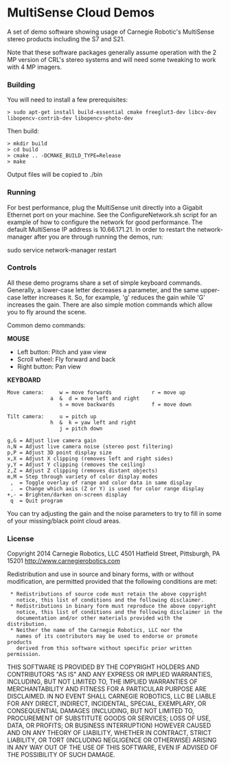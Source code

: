 # MultiSense Cloud Demos

A set of demo software showing usage of Carnegie Robotic's MultiSense stereo products including the S7 and S21.

Note that these software packages generally assume operation with the 2 MP version of CRL's stereo systems and will need some tweaking to work with 4 MP imagers.


### Building

You will need to install a few prerequisites:

    > sudo apt-get install build-essential cmake freeglut3-dev libcv-dev libopencv-contrib-dev libopencv-photo-dev

Then build:

    > mkdir build
    > cd build
    > cmake .. -DCMAKE_BUILD_TYPE=Release
    > make

Output files will be copied to ./bin


### Running


For best performance, plug the MultiSense unit directly into a Gigabit Ethernet
port on your machine.  See the ConfigureNetwork.sh script for an example of how
to configure the network for good performance.  The default MultiSense IP
address is 10.66.171.21. In order to restart the network-manager after you are
through running the demos, run:

sudo service network-manager restart


### Controls

All these demo programs share a set of simple keyboard commands.
Generally, a lower-case letter decreases a parameter, and the same upper-case letter increases it.
So, for example, 'g' reduces the gain while 'G' increases the gain.
There are also simple motion commands which allow you to fly around the scene.

Common demo commands:

**MOUSE**

* Left button:  Pitch and yaw view
* Scroll wheel: Fly forward and back
* Right button: Pan view

**KEYBOARD**

```
Move camera:     w = move forwards             r = move up
              a  &  d = move left and right
                 s = move backwards            f = move down

Tilt camera:     u = pitch up
              h  &  k = yaw left and right
                 j = pitch down

g,G = Adjust live camera gain
n,N = Adjust live camera noise (stereo post filtering)
p,P = Adjust 3D point display size
x,X = Adjust X clipping (removes left and right sides)
y,Y = Adjust Y clipping (removes the ceiling)
z,Z = Adjust Z clipping (removes distant objects)
m,M = Step through variety of color display modes
 ,  = Toggle overlay of range and color data in same display
 .  = Change which axis (Z or Y) is used for color range display
+,- = Brighten/darken on-screen display
 q  = Quit program
```

You can try adjusting the gain and the noise parameters to try to fill in some of your missing/black point cloud areas.

### License

Copyright 2014
Carnegie Robotics, LLC
4501 Hatfield Street, Pittsburgh, PA 15201
http://www.carnegierobotics.com

Redistribution and use in source and binary forms, with or without
modification, are permitted provided that the following conditions are met:

     * Redistributions of source code must retain the above copyright
       notice, this list of conditions and the following disclaimer.
     * Redistributions in binary form must reproduce the above copyright
       notice, this list of conditions and the following disclaimer in the
       documentation and/or other materials provided with the distribution.
     * Neither the name of the Carnegie Robotics, LLC nor the
       names of its contributors may be used to endorse or promote products
       derived from this software without specific prior written permission.

THIS SOFTWARE IS PROVIDED BY THE COPYRIGHT HOLDERS AND CONTRIBUTORS "AS IS" AND
ANY EXPRESS OR IMPLIED WARRANTIES, INCLUDING, BUT NOT LIMITED TO, THE IMPLIED
WARRANTIES OF MERCHANTABILITY AND FITNESS FOR A PARTICULAR PURPOSE ARE
DISCLAIMED. IN NO EVENT SHALL CARNEGIE ROBOTICS, LLC BE LIABLE FOR ANY
DIRECT, INDIRECT, INCIDENTAL, SPECIAL, EXEMPLARY, OR CONSEQUENTIAL DAMAGES
(INCLUDING, BUT NOT LIMITED TO, PROCUREMENT OF SUBSTITUTE GOODS OR SERVICES;
LOSS OF USE, DATA, OR PROFITS; OR BUSINESS INTERRUPTION) HOWEVER CAUSED AND
ON ANY THEORY OF LIABILITY, WHETHER IN CONTRACT, STRICT LIABILITY, OR TORT
(INCLUDING NEGLIGENCE OR OTHERWISE) ARISING IN ANY WAY OUT OF THE USE OF THIS
SOFTWARE, EVEN IF ADVISED OF THE POSSIBILITY OF SUCH DAMAGE.